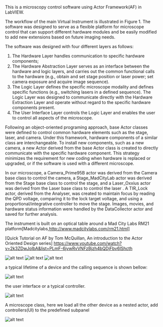 
This is a microscopy control software using Actor Framework(AF) in LabVIEW. 

The workflow of the main Virtual Instrument  is illustrated in Figure 1. The software was designed to serve as a flexible platform for microscope control that can support different hardware modules and be easily modified to add new extensions based on future imaging needs. 

The software was designed with four different layers as follows: 
1) The Hardware Layer  handles communication to specific hardware components; 
2) The Hardware Abstraction Layer  serves as an interface between the hardware and logic layers, and carries out the common functional calls to the hardware (e.g., obtain and set stage position or laser power;  set camera exposure and acquire image sequence).
3) The Logic Layer  defines the specific microscope modality and defines specific functions (e.g., switching lasers in a defined sequence). The Logic Layer was designed to communicate directly with the Hardware Extraction Layer and operate without regard to the specific hardware components present. 
4) The User Interface Layer  controls the Logic Layer and enables the user to control all aspects of the microscope. 
 
Following an object-oriented programing approach, base Actor classes were defined to control common hardware elements such as the stage, laser, and camera. Under this framework, hardware components of a similar class are interchangeable. To install new components, such as a new camera, a new Actor derived from the base Actor class is created to directly communicate with the specific hardware component. This strategy minimizes the requirement for new coding when hardware is replaced or upgraded, or if the software is used with a different microscope. 

In our microscope, a Camera_Prime95B actor was derived from the Camera base class to control the camera, a Stage_MadCityLab actor was derived from the Stage base class to control the stage, and a Laser_Oxxius actor was derived from the Laser base class to control the laser . A TIR_Lock actor, derived from the Analyser, was created to maintain focus by reading the QPD voltage, comparing it to the lock target voltage, and using a proportional/integrative  controller to move the stage. Images, movies, and hardware status information were handled by the DataCollector actor and saved for further analysis.

The instrument is built on an optical table around a Mad City Labs RM21 platform[Madcitylabs,http://www.madcitylabs.com/rm21.html]

[Quick Tutorial on AF by Tom McQuillan, An introduction to the Actor Oriented Design series]
https://www.youtube.com/watch?v=2k3ZDwJolbA&list=PLmF-6jvwRvVNFzBjzh4bQDjFbv6lShcth

![alt text](https://github.com/erisir/MMicroscopyAF/blob/master/Images/image1.jpg?raw=true)
![alt text](https://github.com/erisir/MMicroscopyAF/blob/master/Images/image2.jpg?raw=true)
![alt text](https://github.com/erisir/MMicroscopyAF/blob/master/Images/image3.jpg?raw=true)

a typical lifetime of a device and the calling sequence is shown bellow:

![alt text](https://github.com/erisir/MMicroscopyAF/blob/master/Images/image4.jpg?raw=true)

the user interface or a typical controller.

![alt text](https://github.com/erisir/MMicroscopyAF/blob/master/Images/image5.jpg?raw=true)

A microscope class, here we load all the other device as a nested actor, add controllers(UI) to the predefined subpanel

![alt text](https://github.com/erisir/MMicroscopyAF/blob/master/Images/image6.jpg?raw=true)





